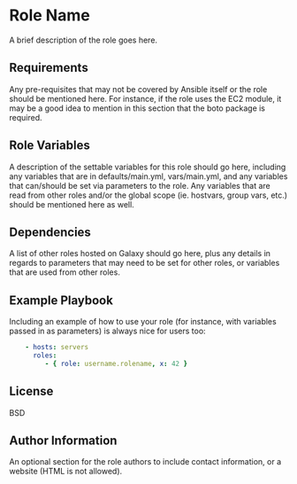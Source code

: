 Role Name
=========

A brief description of the role goes here.

Requirements
------------

Any pre-requisites that may not be covered by Ansible itself or the role should
be mentioned here. For instance, if the role uses the EC2 module, it may be a good
idea to mention in this section that the boto package is required.

Role Variables
--------------

A description of the settable variables for this role should go here, including
any variables that are in defaults/main.yml, vars/main.yml, and any variables that
can/should be set via parameters to the role. Any variables that are read from other
roles and/or the global scope (ie. hostvars, group vars, etc.) should be mentioned
here as well.

Dependencies
------------

A list of other roles hosted on Galaxy should go here, plus any details in regards
to parameters that may need to be set for other roles, or variables that are used
from other roles.

Example Playbook
----------------

Including an example of how to use your role (for instance, with variables passed
in as parameters) is always nice for users too:

```yaml
    - hosts: servers
      roles:
         - { role: username.rolename, x: 42 }
```

License
-------

BSD

Author Information
------------------

An optional section for the role authors to include contact information, or a website
(HTML is not allowed).
